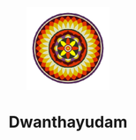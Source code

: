 <p align="center">
  <img width="150" alt="favicon" src="https://github.com/aurora-0025/dwanthayudam/blob/client/assets/android-chrome-384x384.png?raw=true">
</p>
 <h1 align="center">Dwanthayudam</h1>
